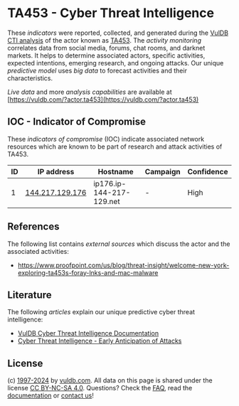 # TA453 - Cyber Threat Intelligence

These _indicators_ were reported, collected, and generated during the [VulDB CTI analysis](https://vuldb.com/?kb.cti) of the actor known as [TA453](https://vuldb.com/?actor.ta453). The _activity monitoring_ correlates data from social media, forums, chat rooms, and darknet markets. It helps to determine associated actors, specific activities, expected intentions, emerging research, and ongoing attacks. Our unique _predictive model_ uses _big data_ to forecast activities and their characteristics.

_Live data_ and more _analysis capabilities_ are available at [https://vuldb.com/?actor.ta453](https://vuldb.com/?actor.ta453)

## IOC - Indicator of Compromise

These _indicators of compromise_ (IOC) indicate associated network resources which are known to be part of research and attack activities of TA453.

ID | IP address | Hostname | Campaign | Confidence
-- | ---------- | -------- | -------- | ----------
1 | [144.217.129.176](https://vuldb.com/?ip.144.217.129.176) | ip176.ip-144-217-129.net | - | High

## References

The following list contains _external sources_ which discuss the actor and the associated activities:

* https://www.proofpoint.com/us/blog/threat-insight/welcome-new-york-exploring-ta453s-foray-lnks-and-mac-malware

## Literature

The following _articles_ explain our unique predictive cyber threat intelligence:

* [VulDB Cyber Threat Intelligence Documentation](https://vuldb.com/?kb.cti)
* [Cyber Threat Intelligence - Early Anticipation of Attacks](https://www.scip.ch/en/?labs.20201022)

## License

(c) [1997-2024](https://vuldb.com/?kb.changelog) by [vuldb.com](https://vuldb.com/?kb.about). All data on this page is shared under the license [CC BY-NC-SA 4.0](https://creativecommons.org/licenses/by-nc-sa/4.0/). Questions? Check the [FAQ](https://vuldb.com/?kb.faq), read the [documentation](https://vuldb.com/?kb) or [contact us](https://vuldb.com/?contact)!
